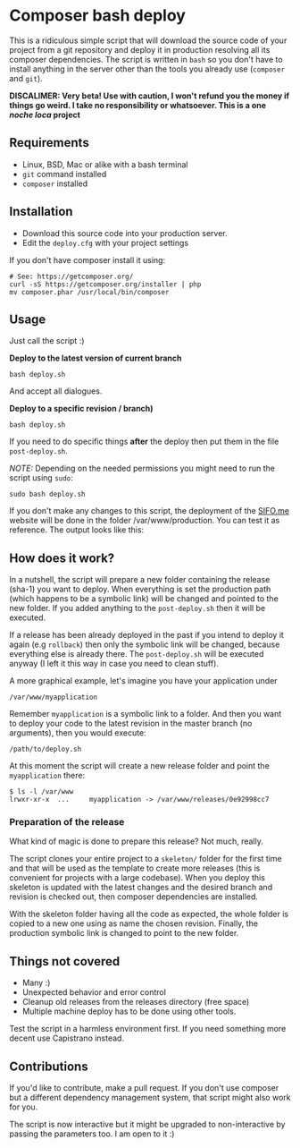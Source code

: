 # Composer bash deploy
This is a ridiculous simple script that will download the source code of your project from a git repository and deploy it in production resolving all its composer dependencies. The script is written in `bash` so you don't have to install anything in the server other than the tools you already use (`composer` and `git`). 

**DISCALIMER: Very beta! Use with caution, I won't refund you the money if things go weird. I take no responsibility or whatsoever. This is a one *noche loca* project**


## Requirements
 - Linux, BSD, Mac or alike with a bash terminal 
 - `git` command installed
 - `composer` installed

## Installation
 - Download this source code into your production server.
 - Edit the `deploy.cfg` with your project settings

If you don't have composer install it using:

	# See: https://getcomposer.org/
	curl -sS https://getcomposer.org/installer | php
	mv composer.phar /usr/local/bin/composer

	
## Usage
Just call the script :)

**Deploy to the latest version of current branch**

	bash deploy.sh

And accept all dialogues.

**Deploy to a specific revision / branch)**

	bash deploy.sh
	
If you need to do specific things **after** the deploy then put them in the file `post-deploy.sh`.

*NOTE:* Depending on the needed permissions you might need to run the script using `sudo`:

	sudo bash deploy.sh
	
If you don't make any changes to this script, the deployment of the [SIFO.me](http://sifo.me) website will be done in the folder /var/www/production. You can test it as reference. The output looks like this:



## How does it work?
In a nutshell, the script will prepare a new folder containing the release (sha-1) you want to deploy. When everything is set the production path (which happens to be a symbolic link) will be changed and pointed to the new folder. If you added anything to the `post-deploy.sh` then it will be executed.

If a release has been already deployed in the past if you intend to deploy it again (e.g `rollback`) then only the symbolic link will be changed, because everything else is already there. The `post-deploy.sh` will be executed anyway (I left it this way in case you need to clean stuff).

A more graphical example, let's imagine you have your application under

	/var/www/myapplication
	
Remember `myapplication` is a symbolic link to a folder. And then you want to deploy your code to the latest revision in the master branch (no arguments), then you would execute:

	/path/to/deploy.sh
	
At this moment the script will create a new release folder and point the `myapplication` there:
	
	$ ls -l /var/www
	lrwxr-xr-x  ...     myapplication -> /var/www/releases/0e92998cc7
 

### Preparation of the release
What kind of magic is done to prepare this release? Not much, really.

The script clones your entire project to a `skeleton/` folder for the first time and that will be used as the template to create more releases (this is convenient for projects with a large codebase). When you deploy this skeleton is updated with the latest changes and the desired branch and revision is checked out, then composer dependencies are installed.

With the skeleton folder having all the code as expected, the whole folder is copied to a new one using as name the chosen revision. Finally, the production symbolic link is changed to point to the new folder.


## Things not covered

 - Many :)
 - Unexpected behavior and error control
 - Cleanup old releases from the releases directory (free space)
 - Multiple machine deploy has to be done using other tools. 

Test the script in a harmless environment first. If you need something more decent use Capistrano instead.

## Contributions
If you'd like to contribute, make a pull request. If you don't use composer but a different dependency management system, that script might also work for you.

The script is now interactive but it might be upgraded to non-interactive by passing the parameters too. I am open to it :)

